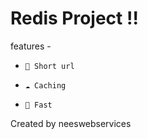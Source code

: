 # Redis Project !!

features - <br>

-     🚀 Short url
-     ☁️ Caching
-     🎐 Fast

Created by neeswebservices

